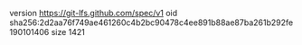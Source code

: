 version https://git-lfs.github.com/spec/v1
oid sha256:2d2aa76f749ae461260c4b2bc90478c4ee891b88ae87ba261b292fe190101406
size 1421
